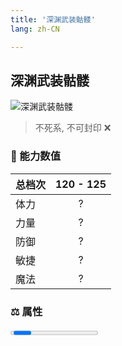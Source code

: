 ```yaml
---
title: '深渊武装骷髅'
lang: zh-CN

---
```


<RouterBack />

## 深渊武装骷髅

![深渊武装骷髅](https://user-images.githubusercontent.com/78347270/115939418-0d202100-a4d9-11eb-9668-972258e3a3ba.gif) 

> 不死系, 不可封印 :x:


### 💪 能力数值

| 总档次       | 120 - 125            |
| :----------- |:-------------:|
| 体力      | ?   <Stars :number="2" />  |
| 力量      | ?   <Stars :number="2.5" />  |
| 防御      | ?  <Stars :number="4.5" />  | 
| 敏捷      | ?  <Stars :number="1" />  | 
| 魔法      | ?  <Stars :number="3" />   | 


### ⚖️ 属性


<Progress earth :number="7" />

<Progress water :number="0" />

<Progress fire :number="0" />

<Progress wind :number="3" />

### ✨ 技能栏 <Strong>8个</Strong>

- 攻击
- 防御

### 👶 1级出现点

- 无



